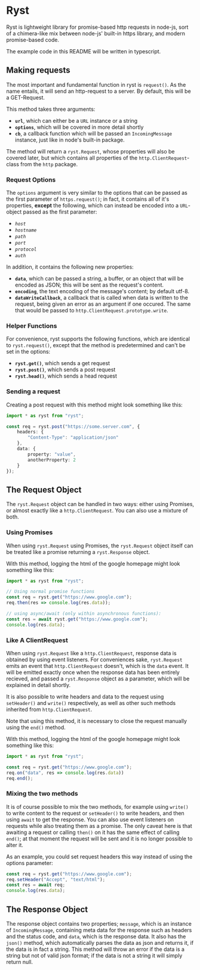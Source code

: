 # Ryst
Ryst is lightweight library for promise-based http requests in node-js, sort of a chimera-like mix between node-js' built-in 
https library, and modern promise-based code.

The example code in this README will be written in typescript.

## Making requests
The most important and fundamental function in ryst is `request()`. As the name entails, it will send an http-request to a server.
By default, this will be a GET-Request.

This method takes three arguments:
* **`url`**, which can either be a `URL` instance or a string
* **`options`**, which will be covered in more detail shortly
* **`cb`**, a callback function which will be passed an `IncomingMessage` instance, just like in node's built-in package.

The method will return a `ryst.Request`, whose properties will also be covered later, but which contains all properties
of the `http.ClientRequest`-class from the `http` package.

### Request Options
The `options` argument is very similar to the options that can be passed as the first parameter of `https.request()`;
in fact, it contains all of it's properties, **except** the following, which can instead be encoded into a `URL`-object passed as the first parameter:
* *`host`*
* *`hostname`*
* *`path`*
* *`port`*
* *`protocol`*
* *`auth`*

In addition, it contains the following new properties:
* **`data`**, which can be passed a string, a buffer, or an object that will be encoded as JSON; this will be sent as the request's content.
* **`encoding`**, the text encoding of the message's content; by default utf-8.
* **`dataWriteCallback`**, a callback that is called when data is written to the request, being given an error as an argument if one occured. The same that would be passed to `http.ClientRequest.prototype.write`.

### Helper Functions
For convenience, ryst supports the following functions, which are identical to `ryst.request()`, except that the method is predetermined and can't be set in the options:
* **`ryst.get()`**, which sends a get request
* **`ryst.post()`**, which sends a post request
* **`ryst.head()`**, which sends a head request

### Sending a request
Creating a post request with this method might look something like this:

```typescript
import * as ryst from "ryst";

const req = ryst.post("https://some.server.com", {
	headers: {
		"Content-Type": "application/json"
	},
	data: {
		property: "value",
		anotherProperty: 2
	}
});
```

## The Request Object
The `ryst.Request` object can be handled in two ways: either using Promises, or almost exactly like a `http.ClientRequest`. You can also use a mixture of both.

### Using Promises
When using `ryst.Request` using Promises, the `ryst.Request` object itself can be treated like a promise returning a `ryst.Response` object.

With this method, logging the html of the google homepage might look something like this:

```typescript
import * as ryst from "ryst";

// Using normal promise functions
const req = ryst.get("https://www.google.com");
req.then(res => console.log(res.data));

// using async/await (only within asynchronous functions):
const res = await ryst.get("https://www.google.com");
console.log(res.data);
```

### Like A ClientRequest
When using `ryst.Request` like a `http.ClientRequest`, response data is obtained by using event listeners. For conveniences sake,
`ryst.Request` emits an event that `http.ClientRequest` doesn't, which is the `data` event. It will be emitted exactly once when
the response data has been entirely recieved, and passed a `ryst.Response` object as a parameter, which will be explained in detail shortly.

It is also possible to write headers and data to the request using `setHeader()` and `write()` respectively, as well as other such methods
inherited from `http.ClientRequest`.

Note that using this method, it is necessary to close the request manually using the `end()` method.

With this method, logging the html of the google homepage might look something like this:

```typescript
import * as ryst from "ryst";

const req = ryst.get("https://www.google.com");
req.on("data", res => console.log(res.data))
req.end();
```

### Mixing the two methods
It is of course possible to mix the two methods, for example using `write()` to write content to the request or `setHeader()` to write
headers, and then using `await` to get the response. You can also use event listeners on requests while also treating them as a promise.
The only caveat here is that awaiting a request or calling `then()` on it has the same effect of calling `end()`; at that moment the request will be sent and it is no longer possible to alter it.

As an example, you could set request headers this way instead of using the options parameter:

```typescript
const req = ryst.get("https://www.google.com");
req.setHeader("Accept", "text/html");
const res = await req;
console.log(res.data);
```

## The Response Object
The response object contains two properties; `message`, which is an instance of `IncomingMessage`, containing meta data for the response such as headers
and the status code, and `data`, which is the response data. It also has the `json()` method, which automatically parses the data as json and returns
it, if the data is in fact a string. This method will throw an error if the data is a string but not of valid json format; if the data is not a string it will simply return null.

